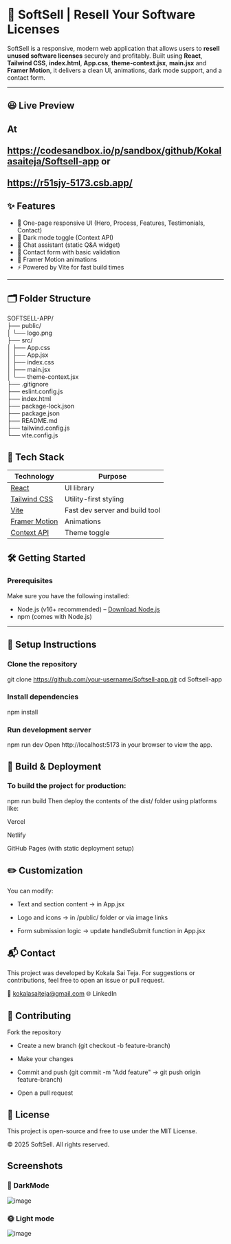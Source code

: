 # 🧾 SoftSell | Resell Your Software Licenses

SoftSell is a responsive, modern web application that allows users to **resell unused software licenses** securely and profitably. Built using **React**, **Tailwind CSS**, **index.html**, **App.css**, **theme-context.jsx**, **main.jsx** and **Framer Motion**, it delivers a clean UI, animations, dark mode support, and a contact form.

---

## 😃 Live Preview

At  <br> <br>
https://codesandbox.io/p/sandbox/github/Kokalasaiteja/Softsell-app or <br> <br>
[https://r51sjy-5173.csb.app/
](https://r5lsjy-5173.csb.app/)
---

## ✨ Features

- 🎯 One-page responsive UI (Hero, Process, Features, Testimonials, Contact)
- 🌙 Dark mode toggle (Context API)
- 🧠 Chat assistant (static Q&A widget)
- 💬 Contact form with basic validation
- 🎨 Framer Motion animations
- ⚡ Powered by Vite for fast build times

---

## 🗂️ Folder Structure

SOFTSELL-APP/ <br>
├── public/ <br>
│ └── logo.png <br>
├── src/ <br>
│ ├── App.css <br>
│ ├── App.jsx <br>
│ ├── index.css <br>
│ ├── main.jsx <br>
│ └── theme-context.jsx <br>
├── .gitignore <br>
├── eslint.config.js <br>
├── index.html <br>
├── package-lock.json <br>
├── package.json <br>
├── README.md <br>
├── tailwind.config.js <br>
└── vite.config.js <br>

## 🧰 Tech Stack
| Technology                                                                                 | Purpose                          |
|--------------------------------------------------------------------------------------------|----------------------------------|
| [React](https://reactjs.org)                                                               | UI library                       |
| [Tailwind CSS](https://tailwindcss.com)                                                    | Utility-first styling            |
| [Vite](https://vitejs.dev)                                                                 | Fast dev server and build tool   |
| [Framer Motion](https://www.framer.com/motion/)                                            | Animations                       |
| [Context API](https://www.freecodecamp.org/news/react-context-api-explained-with-examples/)| Theme toggle                     |



## 🛠️ Getting Started

### Prerequisites

Make sure you have the following installed:

- Node.js (v16+ recommended) – [Download Node.js](https://nodejs.org/)
- npm (comes with Node.js)

---

## 🔧 Setup Instructions

### Clone the repository
git clone https://github.com/your-username/Softsell-app.git
cd Softsell-app

### Install dependencies
npm install

### Run development server
npm run dev
Open http://localhost:5173 in your browser to view the app.

## 🚀 Build & Deployment
### To build the project for production:

npm run build
Then deploy the contents of the dist/ folder using platforms like:

Vercel

Netlify

GitHub Pages (with static deployment setup)

## ✏️ Customization
You can modify:

- Text and section content → in App.jsx

- Logo and icons → in /public/ folder or via image links

- Form submission logic → update handleSubmit function in App.jsx

## 📬 Contact
This project was developed by Kokala Sai Teja.
For suggestions or contributions, feel free to open an issue or pull request.

📧 kokalasaiteja@gmail.com
🌐 LinkedIn

## 🤝 Contributing
Fork the repository

- Create a new branch (git checkout -b feature-branch)

- Make your changes

- Commit and push (git commit -m "Add feature" → git push origin feature-branch)

- Open a pull request

## 📄 License
This project is open-source and free to use under the MIT License.

© 2025 SoftSell. All rights reserved.

## Screenshots
### 🌝 DarkMode
![image](https://github.com/user-attachments/assets/5e3b81c1-865e-4bf7-bd05-b52c892dcf10)
### 🌞 Light mode
![image](https://github.com/user-attachments/assets/c8387651-5482-461f-b68b-1ebf76150f1c)

